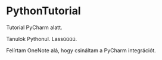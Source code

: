 # PythonTutorial
Tutorial PyCharm alatt.

Tanulok Pythonul. Lassúúúú.

Felírtam OneNote alá, hogy csináltam a PyCharm integrációt.
